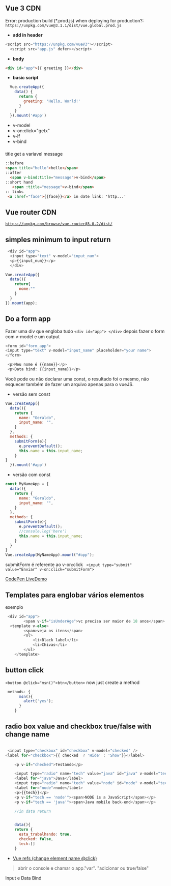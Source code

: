 ## Vue 3 CDN

Error: production build (*.prod.js) when deploying for production?: `https://unpkg.com/vue@3.1.1/dist/vue.global.prod.js`

- **add in header**
```js
<script src="https://unpkg.com/vue@3"></script>
  <script src="app.js" defer></script>
```
- **body**
```html
<div id="app">{{ greeting }}</div>
```

- **basic script**
```js
  Vue.createApp({
    data() {
      return {
        greeting: 'Hello, World!'
      }
    }
  }).mount('#app')
```

- v-model
- v-on:click="getx"
- v-if
- v-bind

### 
title get a variavel message
```html
::before
<span title="hello">hello</span>
::after
  <span v-bind:title="message">v-bind</span>
::short hand
   <span :title="message">v-bind</span>
:: links
 <a :href="face">{{face}}</a> in date link: 'http...'
```

## Vue router CDN
[`https://unpkg.com/browse/vue-router@3.0.2/dist/`](https://unpkg.com/browse/vue-router@3.0.2/dist/)


## simples minimum to input return
```js
 <div id="app">
  <input type="text" v-model="input_num">
  <p>{{input_num}}</p>
  </div>

Vue.createApp({
  data(){
    return{
      nome:""
    }
  }
}).mount(app);

```

## Do a form app

Fazer uma div que engloba tudo `<div id="app"> </div>` 
depois fazer o form com v-model e um output
```js
<form id="form_app">
<input type="text" v-model="input_name" placeholder="your name">
</form>

 <p>Meu nome é {{name}}</p>
 <p>Data bind: {{input_name}}</p>
```

Você pode ou não declarar uma const, o resultado foi o mesmo, não esquecer também de fazer um arquivo apenas para o vueJS.

- versão sem const

```js
Vue.createApp({
  data(){
    return {
      name: "Geraldo",
      input_name: "",
    }
  },
  methods: {
    submitForm(e){
      e.preventDefault();
      this.name = this.input_name;
    }
}
  }).mount('#app')
```

- versão com const

```js
const MyNameApp = {
  data(){
    return {
      name: "Geraldo",
      input_name: "",
    }
  },
  methods: {
    submitForm(e){
      e.preventDefault();
      //console.log('here')
      this.name = this.input_name;
    }
  }
}
Vue.createApp(MyNameApp).mount("#app");

```

submitForm é referente ao v-on:click
` <input type="submit" value="Enviar" v-on:click="submitForm">`

[CodePen LiveDemo](https://codepen.io/geraldopcf/pen/ExEMjob)

## Templates para englobar vários elementos
exemplo
```js
 <div id="app">
        <span v-if="isUnderAge">vc precisa ser maior de 18 anos</span>
  <template v-else>
        <span>veja os itens</span>
        <ul>
            <li>Black label</li>
            <li>Chivas</li>
        </ul>
    </template>

```

## button click
`<button @click="msn()">btn</button>` now just create a method

```js
 methods: {
      msn(){
        alert('yes');
      }
    }
```


## radio box value and checkbox true/false with change name

```js

 <input type="checkbox" id="checkbox" v-model="checked" />
<label for="checkbox">{{ checked  ? 'Hide' : 'Show'}}</label>

    <p v-if="checked">Testando</p>

    <input type="radio" name="tech" value="java" id="java" v-model="tech">
    <label for="java">Java</label>
    <input type="radio" name="tech" value="node" id="node" v-model="tech">
    <label for="node">node</label>
    <p>{{tech}}</p>
    <p v-if="tech == 'node'"><span>NODE is a JavaScript</span></p>
    <p v-if="tech == 'java'"><span>Java mobile back-end</span></p>

    //in data return


    data(){
    return {
      esta_trabalhando: true,
      checked: false,
      tech:[]
    }

```

- [Vue refs (change element name @click)](https://www.nicesnippets.com/blog/vue-js-get-element-by-id-example)

> abrir o console e chamar o app."var". "adicionar ou true/false"


Input e Data Bind